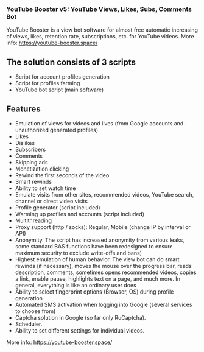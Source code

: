 ### YouTube Booster v5: YouTube Views, Likes, Subs, Comments Bot
YouTube Booster is a view bot software for almost free automatic increasing of views, likes, retention rate, subscriptions, etc. for YouTube videos. More info: https://youtube-booster.space/

## The solution consists of 3 scripts
 - Script for account profiles generation
 - Script for profiles farming
 - YouTube bot script (main software)
## Features
 - Emulation of views for videos and lives (from Google accounts and unauthorized generated profiles)
 - Likes
 - Dislikes
 - Subscribers
 - Comments
 - Skipping ads
 - Monetization clicking
 - Rewind the first seconds of the video
 - Smart rewinds
 - Ability to set watch time
 - Emulate visits from other sites, recommended videos, YouTube search, channel or direct video visits
 - Profile generator (script included)
 - Warming up profiles and accounts (script included)
 - Multithreading
 - Proxy support (http / socks): Regular, Mobile (change IP by interval or API)
 - Anonymity. The script has increased anonymity from various leaks, some standard BAS functions have been redesigned to ensure maximum security to exclude write-offs and bans)
 - Highest emulation of human behavior. The view bot can do smart rewinds (if necessary), moves the mouse over the progress bar, reads description, comments, sometimes opens recommended videos, copies a link, enable pause, highlights text on a page, and much more. In general, everything is like an ordinary user does
 - Ability to select fingerprint options (Browser, OS) during profile generation
 - Automated SMS activation when logging into Google (several services to choose from)
 - Captcha solution in Google (so far only RuCaptcha).
 - Scheduler.
 - Ability to set different settings for individual videos.

More info: https://youtube-booster.space/
